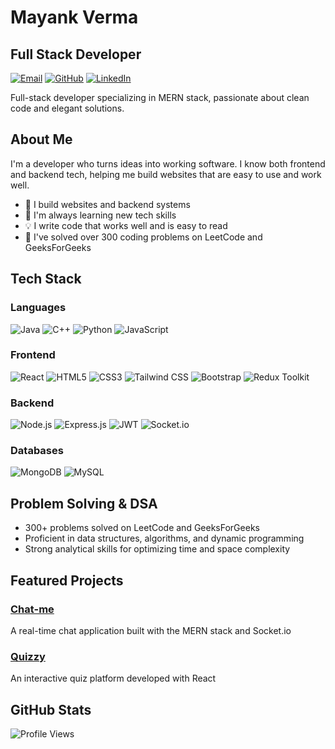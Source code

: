 # Mayank Verma
## Full Stack Developer

[![Email](https://img.shields.io/badge/Email-mayank.msverma%40gmail.com-D14836?style=flat-square&logo=gmail&logoColor=white)](mailto:mayank.msverma@gmail.com)
[![GitHub](https://img.shields.io/badge/GitHub-MayankV004-181717?style=flat-square&logo=github&logoColor=white)](https://github.com/MayankV004)
[![LinkedIn](https://img.shields.io/badge/LinkedIn-Connect-0A66C2?style=flat-square&logo=linkedin&logoColor=white)](https://www.linkedin.com/in/mayank-verma-3226b52a6/)

Full-stack developer specializing in MERN stack, passionate about clean code and elegant solutions.

## About Me

I'm a developer who turns ideas into working software. I know both frontend and backend tech, helping me build websites that are easy to use and work well.

- 🚀 I build websites and backend systems
- 🌱 I'm always learning new tech skills
- 💡 I write code that works well and is easy to read
- 🧩 I've solved over 300 coding problems on LeetCode and GeeksForGeeks

## Tech Stack

### Languages
![Java](https://img.shields.io/badge/Java-%23ED8B00.svg?style=flat-square&logo=java&logoColor=white)
![C++](https://img.shields.io/badge/C++-00599C?style=flat-square&logo=c%2B%2B&logoColor=white)
![Python](https://img.shields.io/badge/Python-3776AB?style=flat-square&logo=python&logoColor=white)
![JavaScript](https://img.shields.io/badge/JavaScript-F7DF1E?style=flat-square&logo=javascript&logoColor=black)

### Frontend
![React](https://img.shields.io/badge/React-61DAFB?style=flat-square&logo=react&logoColor=black)
![HTML5](https://img.shields.io/badge/HTML5-E34F26?style=flat-square&logo=html5&logoColor=white)
![CSS3](https://img.shields.io/badge/CSS3-1572B6?style=flat-square&logo=css3&logoColor=white)
![Tailwind CSS](https://img.shields.io/badge/Tailwind_CSS-38B2AC?style=flat-square&logo=tailwind-css&logoColor=white)
![Bootstrap](https://img.shields.io/badge/Bootstrap-7952B3?style=flat-square&logo=bootstrap&logoColor=white)
![Redux Toolkit](https://img.shields.io/badge/Redux_Toolkit-764ABC?style=flat-square&logo=redux&logoColor=white)

### Backend
![Node.js](https://img.shields.io/badge/Node.js-339933?style=flat-square&logo=nodedotjs&logoColor=white)
![Express.js](https://img.shields.io/badge/Express.js-000000?style=flat-square&logo=express&logoColor=white)
![JWT](https://img.shields.io/badge/JWT-000000?style=flat-square&logo=JSON%20web%20tokens&logoColor=white)
![Socket.io](https://img.shields.io/badge/Socket.io-010101?style=flat-square&logo=socket.io&logoColor=white)

### Databases
![MongoDB](https://img.shields.io/badge/MongoDB-47A248?style=flat-square&logo=mongodb&logoColor=white)
![MySQL](https://img.shields.io/badge/MySQL-4479A1?style=flat-square&logo=mysql&logoColor=white)

## Problem Solving & DSA
- 300+ problems solved on LeetCode and GeeksForGeeks
- Proficient in data structures, algorithms, and dynamic programming
- Strong analytical skills for optimizing time and space complexity

## Featured Projects

### [Chat-me](https://github.com/MayankV004/Chat-me)
A real-time chat application built with the MERN stack and Socket.io

### [Quizzy](https://github.com/MayankV004/Quizzy)
An interactive quiz platform developed with React

## GitHub Stats
![Profile Views](https://komarev.com/ghpvc/?username=MayankV004&style=flat-square&color=blueviolet)
